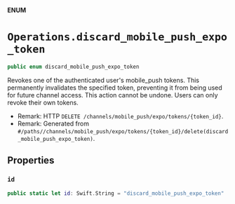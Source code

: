 **ENUM**

# `Operations.discard_mobile_push_expo_token`

```swift
public enum discard_mobile_push_expo_token
```

Revokes one of the authenticated user's mobile_push tokens. This permanently invalidates the specified token, preventing it from being used for future channel access. This action cannot be undone. Users can only revoke their own tokens.

- Remark: HTTP `DELETE /channels/mobile_push/expo/tokens/{token_id}`.
- Remark: Generated from `#/paths//channels/mobile_push/expo/tokens/{token_id}/delete(discard_mobile_push_expo_token)`.

## Properties
### `id`

```swift
public static let id: Swift.String = "discard_mobile_push_expo_token"
```
